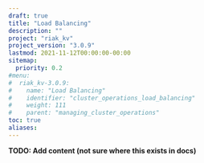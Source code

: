 ```yaml
---
draft: true
title: "Load Balancing"
description: ""
project: "riak_kv"
project_version: "3.0.9"
lastmod: 2021-11-12T00:00:00-00:00
sitemap:
  priority: 0.2
#menu:
#  riak_kv-3.0.9:
#    name: "Load Balancing"
#    identifier: "cluster_operations_load_balancing"
#    weight: 111
#    parent: "managing_cluster_operations"
toc: true
aliases:
---
```


**TODO: Add content (not sure where this exists in docs)**

